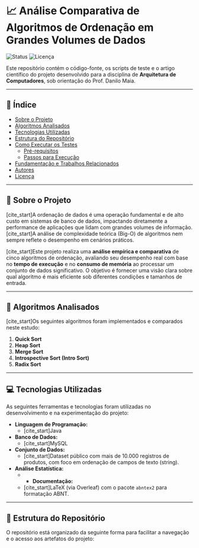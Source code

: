 # 📈 Análise Comparativa de Algoritmos de Ordenação em Grandes Volumes de Dados

![Status](https://img.shields.io/badge/status-em%20desenvolvimento-yellow)
![Licença](https://img.shields.io/badge/licen%C3%A7a-MIT-blue)

Este repositório contém o código-fonte, os scripts de teste e o artigo científico do projeto desenvolvido para a disciplina de **Arquitetura de Computadores**, sob orientação do Prof. Danilo Maia.

---

## 📜 Índice

- [Sobre o Projeto](#-sobre-o-projeto)
- [Algoritmos Analisados](#-algoritmos-analisados)
- [Tecnologias Utilizadas](#-tecnologias-utilizadas)
- [Estrutura do Repositório](#-estrutura-do-repositório)
- [Como Executar os Testes](#-como-executar-os-testes)
  - [Pré-requisitos](#pré-requisitos)
  - [Passos para Execução](#passos-para-execução)
- [Fundamentação e Trabalhos Relacionados](#-fundamentação-e-trabalhos-relacionados)
- [Autores](#-autores)
- [Licença](#-licença)

---

## 🎯 Sobre o Projeto

[cite_start]A ordenação de dados é uma operação fundamental e de alto custo em sistemas de banco de dados, impactando diretamente a performance de aplicações que lidam com grandes volumes de informação.  [cite_start]A análise de complexidade teórica (Big-O) de algoritmos nem sempre reflete o desempenho em cenários práticos. 

[cite_start]Este projeto realiza uma **análise empírica e comparativa** de cinco algoritmos de ordenação, avaliando seu desempenho real com base no **tempo de execução** e no **consumo de memória** ao processar um conjunto de dados significativo.  O objetivo é fornecer uma visão clara sobre qual algoritmo é mais eficiente sob diferentes condições e tamanhos de entrada.

---

## 🧮 Algoritmos Analisados

[cite_start]Os seguintes algoritmos foram implementados e comparados neste estudo: 

1.  **Quick Sort**
2.  **Heap Sort**
3.  **Merge Sort**
4.  **Introspective Sort (Intro Sort)**
5.  **Radix Sort**

---

## 💻 Tecnologias Utilizadas

As seguintes ferramentas e tecnologias foram utilizadas no desenvolvimento e na experimentação do projeto:

- **Linguagem de Programação:**
  - [cite_start]Java 
- **Banco de Dados:**
  - [cite_start]MySQL 
- **Conjunto de Dados:**
  - [cite_start]Dataset público com mais de 10.000 registros de produtos, com foco em ordenação de campos de texto (string). 
- **Análise Estatística:**
  - - **Documentação:**
  - [cite_start]LaTeX (via Overleaf) com o pacote `abntex2` para formatação ABNT. 

---

## 📂 Estrutura do Repositório

O repositório está organizado da seguinte forma para facilitar a navegação e o acesso aos artefatos do projeto:
